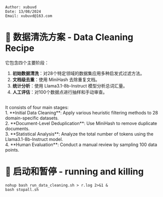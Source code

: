 ```
Author: xubuvd
Date: 13/08/2024
Email: xubuvd@163.com
```

# 🌱 数据清洗方案 - Data Cleaning Recipe
它包含四个主要阶段：<br>
1. **初始数据清洗**：对28个特定领域的数据集应用多种启发式过滤方法。<br>
2. **文档级去重**：使用 MiniHash 去除重复文档。<br>
3. **统计分析**：使用 Llama3.1-8b-Instruct 模型分析总词汇量。<br>
4. **人工评估**：对100个数据点进行抽样和手动审查。<br>
<br>
It consists of four main stages:<br>
1. **Initial Data Cleaning**: Apply various heuristic filtering methods to 28 domain-specific datasets.<br>
2. **Document-Level Deduplication**: Use MiniHash to remove duplicate documents.<br>
3. **Statistical Analysis**: Analyze the total number of tokens using the Llama3.1-8b-Instruct model.<br>
4. **Human Evaluation**: Conduct a manual review by sampling 100 data points.<br>

# 🍂 启动和暂停 - running and killing
```
nohup bash run_data_cleaning.sh > r.log 2>&1 &
bash stopall.sh
```

